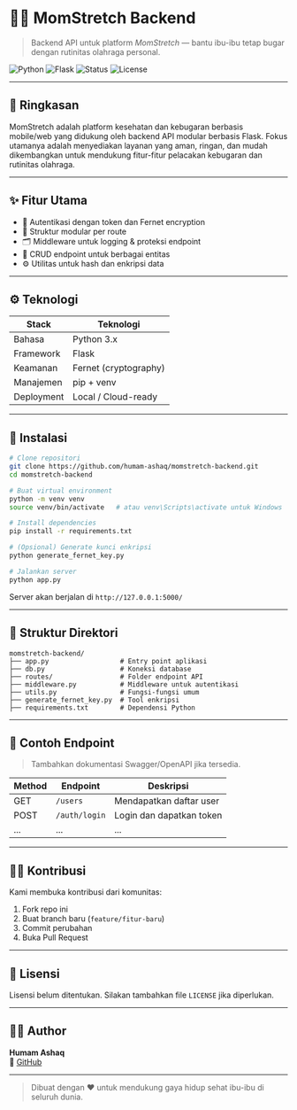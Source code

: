 
# 🧘‍♀️ MomStretch Backend

> Backend API untuk platform *MomStretch* — bantu ibu-ibu tetap bugar dengan rutinitas olahraga personal.

![Python](https://img.shields.io/badge/Python-3.x-blue.svg)
![Flask](https://img.shields.io/badge/Flask-%20microframework-lightgrey)
![Status](https://img.shields.io/badge/status-development-orange)
![License](https://img.shields.io/badge/license-UNLICENSED-red)

---

## 📌 Ringkasan

MomStretch adalah platform kesehatan dan kebugaran berbasis mobile/web yang didukung oleh backend API modular berbasis Flask. Fokus utamanya adalah menyediakan layanan yang aman, ringan, dan mudah dikembangkan untuk mendukung fitur-fitur pelacakan kebugaran dan rutinitas olahraga.

---

## ✨ Fitur Utama

- 🔐 Autentikasi dengan token dan Fernet encryption
- 🧩 Struktur modular per route
- 🗂️ Middleware untuk logging & proteksi endpoint
- 🔄 CRUD endpoint untuk berbagai entitas
- ⚙️ Utilitas untuk hash dan enkripsi data

---

## ⚙️ Teknologi

| Stack        | Teknologi     |
|--------------|----------------|
| Bahasa       | Python 3.x     |
| Framework    | Flask          |
| Keamanan     | Fernet (cryptography) |
| Manajemen    | pip + venv     |
| Deployment   | Local / Cloud-ready |

---

## 🚀 Instalasi

```bash
# Clone repositori
git clone https://github.com/humam-ashaq/momstretch-backend.git
cd momstretch-backend

# Buat virtual environment
python -m venv venv
source venv/bin/activate   # atau venv\Scripts\activate untuk Windows

# Install dependencies
pip install -r requirements.txt

# (Opsional) Generate kunci enkripsi
python generate_fernet_key.py

# Jalankan server
python app.py
```

Server akan berjalan di `http://127.0.0.1:5000/`

---

## 🧱 Struktur Direktori

```
momstretch-backend/
├── app.py                  # Entry point aplikasi
├── db.py                   # Koneksi database
├── routes/                 # Folder endpoint API
├── middleware.py           # Middleware untuk autentikasi
├── utils.py                # Fungsi-fungsi umum
├── generate_fernet_key.py  # Tool enkripsi
├── requirements.txt        # Dependensi Python
```

---

## 🧪 Contoh Endpoint

> Tambahkan dokumentasi Swagger/OpenAPI jika tersedia.

| Method | Endpoint          | Deskripsi             |
|--------|-------------------|------------------------|
| GET    | `/users`          | Mendapatkan daftar user |
| POST   | `/auth/login`     | Login dan dapatkan token |
| ...    | ...               | ...                    |

---

## 🧑‍💻 Kontribusi

Kami membuka kontribusi dari komunitas:

1. Fork repo ini
2. Buat branch baru (`feature/fitur-baru`)
3. Commit perubahan
4. Buka Pull Request

---

## 📄 Lisensi

Lisensi belum ditentukan. Silakan tambahkan file `LICENSE` jika diperlukan.

---

## 👨‍💻 Author

**Humam Ashaq**  
📎 [GitHub](https://github.com/humam-ashaq)

---

> Dibuat dengan ❤️ untuk mendukung gaya hidup sehat ibu-ibu di seluruh dunia.
